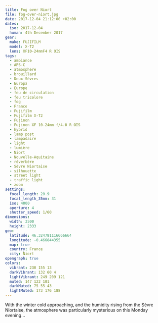 ```yaml
---
title: Fog over Niort
file: fog-over-niort.jpg
date: 2017-12-04 21:12:00 +02:00
dates:
  iso: 2017-12-04
  human: 4th December 2017
gear:
  make: FUJIFILM
  model: X-T2
  lens: XF10-24mmF4 R OIS
tags:
  - ambiance
  - APS-C
  - atmosphere
  - brouillard
  - Deux-Sèvres
  - Europa
  - Europe
  - feu de circulation
  - feu tricolore
  - fog
  - France
  - Fujifilm
  - Fujifilm X-T2
  - Fujinon
  - Fujinon XF 10-24mm f/4.0 R OIS
  - hybrid
  - lamp post
  - lampadaire
  - light
  - lumière
  - Niort
  - Nouvelle-Aquitaine
  - réverbère
  - Sèvre Niortaise
  - silhouette
  - street light
  - traffic light
  - zoom
settings:
  focal_length: 20.9
  focal_length_35mm: 31
  iso: 4000
  aperture: 4
  shutter_speed: 1/60
dimensions:
  width: 3500
  height: 2333
geo:
  latitude: 46.324781116666664
  longitude: -0.466844355
  map: true
  country: France
  city: Niort
opengraph: true
colors:
  vibrant: 230 155 13
  darkVibrant: 132 60 4
  lightVibrant: 249 209 121
  muted: 147 122 101
  darkMuted: 75 55 43
  lightMuted: 173 176 188
---
```


With the winter cold approaching, and the humidity rising from the Sèvre Niortaise, the atmosphere was particularly mysterious on this Monday evening...
